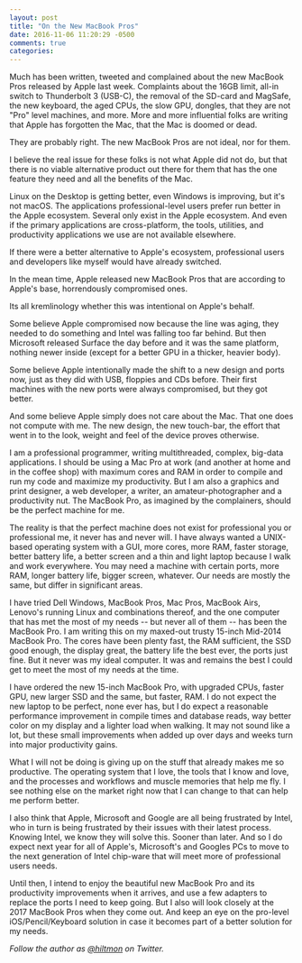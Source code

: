 ```yaml
---
layout: post
title: "On the New MacBook Pros"
date: 2016-11-06 11:20:29 -0500
comments: true
categories: 
---
```


Much has been written, tweeted and complained about the new MacBook Pros released by Apple last week. Complaints about the 16GB limit, all-in switch to Thunderbolt 3 (USB-C), the removal of the SD-card and MagSafe, the new keyboard, the aged CPUs, the slow GPU, dongles, that they are not "Pro" level machines, and more. More and more influential folks are writing that Apple has forgotten the Mac, that the Mac is doomed or dead.

They are probably right. The new MacBook Pros are not ideal, nor for them.

I believe the real issue for these folks is not what Apple did not do, but that there is no viable alternative product out there for them that has the one feature they need and all the benefits of the Mac. 

Linux on the Desktop is getting better, even Windows is improving, but it's not macOS. The applications professional-level users prefer run better in the Apple ecosystem. Several only exist in the Apple ecosystem. And even if the primary applications are cross-platform, the tools, utilities, and productivity applications we use are not available elsewhere.

If there were a better alternative to Apple's ecosystem, professional users and developers like myself would have already switched.

In the mean time, Apple released new MacBook Pros that are according to Apple's base, horrendously compromised ones.

Its all kremlinology whether this was intentional on Apple's behalf.

Some believe Apple compromised now because the line was aging, they needed to do something and Intel was falling too far behind. But then Microsoft released Surface the day before and it was the same platform, nothing newer inside (except for a better GPU in a thicker, heavier body).

Some believe Apple intentionally made the shift to a new design and ports now, just as they did with USB, floppies and CDs before. Their first machines with the new ports were always compromised, but they got better.

And some believe Apple simply does not care about the Mac. That one does not compute with me. The new design, the new touch-bar, the effort that went in to the look, weight and feel of the device proves otherwise.

I am a professional programmer, writing multithreaded, complex, big-data applications. I should be using a Mac Pro at work (and another at home and in the coffee shop) with maximum cores and RAM in order to compile and run my code and maximize my productivity. But I am also a graphics and print designer, a web developer, a writer, an amateur-photographer and a productivity nut. The MacBook Pro, as imagined by the complainers, should be the perfect machine for me.

The reality is that the perfect machine does not exist for professional you or professional me, it never has and never will. I have always wanted a UNIX-based operating system with a GUI, more cores, more RAM, faster storage, better battery life, a better screen and a thin and light laptop because I walk and work everywhere. You may need a machine with certain ports, more RAM, longer battery life, bigger screen, whatever. Our needs are mostly the same, but differ in significant areas.

I have tried Dell Windows, MacBook Pros, Mac Pros, MacBook Airs, Lenovo's running Linux and combinations thereof, and the one computer that has met the most of my needs -- but never all of them -- has been the MacBook Pro. I am writing this on my maxed-out trusty 15-inch Mid-2014 MacBook Pro. The cores have been plenty fast, the RAM sufficient, the SSD good enough, the display great, the battery life the best ever, the ports just fine. But it never was my ideal computer. It was and remains the best I could get to meet the most of my needs at the time.

I have ordered the new 15-inch MacBook Pro, with upgraded CPUs, faster GPU, new larger SSD and the same, but faster, RAM. I do not expect the new laptop to be perfect, none ever has, but I do expect a reasonable performance improvement in compile times and database reads, way better color on my display and a lighter load when walking. It may not sound like a lot, but these small improvements when added up over days and weeks turn into major productivity gains.

What I will not be doing is giving up on the stuff that already makes me so productive. The operating system that I love, the tools that I know and love, and the processes and workflows and muscle memories that help me fly. I see nothing else on the market right now that I can change to that can help me perform better.

I also think that Apple, Microsoft and Google are all being frustrated by Intel, who in turn is being frustrated by their issues with their latest process. Knowing Intel, we know they will solve this. Sooner than later. And so I do expect next year for all of Apple's, Microsoft's and Googles PCs to move to the next generation of Intel chip-ware that will meet more of professional users needs.

Until then, I intend to enjoy the beautiful new MacBook Pro and its productivity improvements when it arrives, and use a few adapters to replace the ports I need to keep going. But I also will look closely at the 2017 MacBook Pros when they come out. And keep an eye on the pro-level iOS/Pencil/Keyboard solution in case it becomes part of a better solution for my needs.

*Follow the author as [@hiltmon](http://twitter.com/hiltmon) on Twitter.*